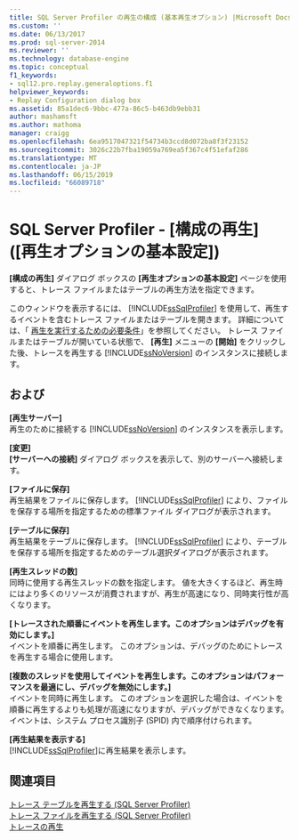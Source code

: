 ```yaml
---
title: SQL Server Profiler の再生の構成 (基本再生オプション) |Microsoft Docs
ms.custom: ''
ms.date: 06/13/2017
ms.prod: sql-server-2014
ms.reviewer: ''
ms.technology: database-engine
ms.topic: conceptual
f1_keywords:
- sql12.pro.replay.generaloptions.f1
helpviewer_keywords:
- Replay Configuration dialog box
ms.assetid: 85a1dec6-9bbc-477a-86c5-b463db9ebb31
author: mashamsft
ms.author: mathoma
manager: craigg
ms.openlocfilehash: 6ea9517047321f54734b3ccd8d072ba8f3f23152
ms.sourcegitcommit: 3026c22b7fba19059a769ea5f367c4f51efaf286
ms.translationtype: MT
ms.contentlocale: ja-JP
ms.lasthandoff: 06/15/2019
ms.locfileid: "66089718"
---
```

# <a name="sql-server-profiler---replay-configuration-basic-replay-options"></a>SQL Server Profiler - [構成の再生] ([再生オプションの基本設定])
  **[構成の再生]** ダイアログ ボックスの **[再生オプションの基本設定]** ページを使用すると、トレース ファイルまたはテーブルの再生方法を指定できます。  
  
 このウィンドウを表示するには、 [!INCLUDE[ssSqlProfiler](../includes/sssqlprofiler-md.md)] を使用して、再生するイベントを含むトレース ファイルまたはテーブルを開きます。 詳細については、「 [再生を実行するための必要条件](../tools/sql-server-profiler/replay-requirements.md)」を参照してください。 トレース ファイルまたはテーブルが開いている状態で、 **[再生]** メニューの **[開始]** をクリックした後、トレースを再生する [!INCLUDE[ssNoVersion](../includes/ssnoversion-md.md)] のインスタンスに接続します。  
  
## <a name="options"></a>および  
 **[再生サーバー]**  
 再生のために接続する [!INCLUDE[ssNoVersion](../includes/ssnoversion-md.md)] のインスタンスを表示します。  
  
 **[変更]**  
 **[サーバーへの接続]** ダイアログ ボックスを表示して、別のサーバーへ接続します。  
  
 **[ファイルに保存]**  
 再生結果をファイルに保存します。 [!INCLUDE[ssSqlProfiler](../includes/sssqlprofiler-md.md)] により、ファイルを保存する場所を指定するための標準ファイル ダイアログが表示されます。  
  
 **[テーブルに保存]**  
 再生結果をテーブルに保存します。 [!INCLUDE[ssSqlProfiler](../includes/sssqlprofiler-md.md)] により、テーブルを保存する場所を指定するためのテーブル選択ダイアログが表示されます。  
  
 **[再生スレッドの数]**  
 同時に使用する再生スレッドの数を指定します。 値を大きくするほど、再生時にはより多くのリソースが消費されますが、再生が高速になり、同時実行性が高くなります。  
  
 **[トレースされた順番にイベントを再生します。このオプションはデバッグを有効にします。]**  
 イベントを順番に再生します。 このオプションは、デバッグのためにトレースを再生する場合に使用します。  
  
 **[複数のスレッドを使用してイベントを再生します。このオプションはパフォーマンスを最適にし、デバッグを無効にします。]**  
 イベントを同時に再生します。 このオプションを選択した場合は、イベントを順番に再生するよりも処理が高速になりますが、デバッグができなくなります。 イベントは、システム プロセス識別子 (SPID) 内で順序付けられます。  
  
 **[再生結果を表示する]**  
 [!INCLUDE[ssSqlProfiler](../includes/sssqlprofiler-md.md)]に再生結果を表示します。  
  
## <a name="see-also"></a>関連項目  
 [トレース テーブルを再生する &#40;SQL Server Profiler&#41;](../tools/sql-server-profiler/replay-a-trace-table-sql-server-profiler.md)   
 [トレース ファイルを再生する &#40;SQL Server Profiler&#41;](../tools/sql-server-profiler/replay-a-trace-file-sql-server-profiler.md)   
 [トレースの再生](../tools/sql-server-profiler/replay-traces.md)  
  
  
